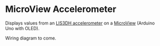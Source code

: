 # MicroView Accelerometer

Displays values from an [LIS3DH accelerometer]() on a [MicroView](http://learn.microview.io/) (Arduino Uno with OLED).

Wiring diagram to come.
